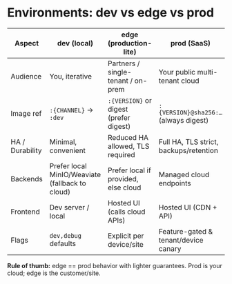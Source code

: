 # Environments: dev vs edge vs prod

| Aspect         | dev (local)                                              | edge (production-lite)                                 | prod (SaaS)                                  |
|----------------|-----------------------------------------------------------|--------------------------------------------------------|----------------------------------------------|
| Audience       | You, iterative                                            | Partners / single-tenant / on-prem                     | Your public multi-tenant cloud               |
| Image ref      | `:{CHANNEL}` → `:dev`                                     | `:{VERSION}` or digest (prefer digest)                 | `:{VERSION}@sha256:…` (always digest)        |
| HA / Durability| Minimal, convenient                                       | Reduced HA allowed, TLS required                       | Full HA, TLS strict, backups/retention       |
| Backends       | Prefer local MinIO/Weaviate (fallback to cloud)           | Prefer local if provided, else cloud                   | Managed cloud endpoints                      |
| Frontend       | Dev server / local                                       | Hosted UI (calls cloud APIs)                           | Hosted UI (CDN + API)                        |
| Flags          | `dev,debug` defaults                                      | Explicit per device/site                               | Feature-gated & tenant/device canary         |

**Rule of thumb:** edge == prod behavior with lighter guarantees. Prod is your cloud; edge is the customer/site.
